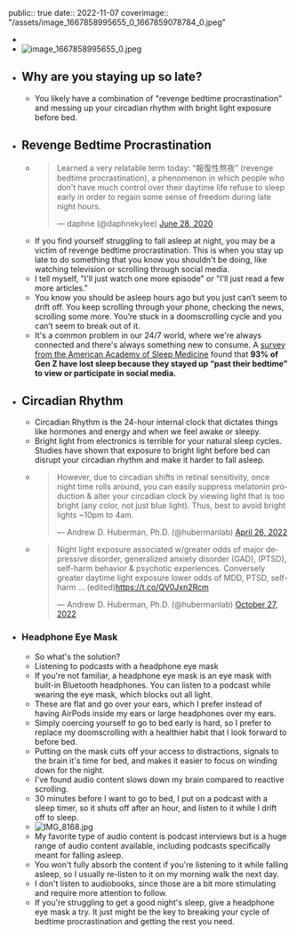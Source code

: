 public:: true
date:: 2022-11-07
coverimage:: "/assets/image_1667858995655_0_1667859078784_0.jpeg"

-
- ![image_1667858995655_0.jpeg](../assets/image_1667858995655_0_1667859078784_0.jpeg)
- ## Why are you staying up so late?
	- You likely have a combination of "revenge bedtime procrastination" and messing up your circadian rhythm with bright light exposure before bed.
- ## Revenge Bedtime Procrastination
	- <blockquote class="twitter-tweet"><p lang="en" dir="ltr">Learned a very relatable term today: “報復性熬夜” (revenge bedtime procrastination), a phenomenon in which people who don’t have much control over their daytime life refuse to sleep early in order to regain some sense of freedom during late night hours.</p>&mdash; daphne (@daphnekylee) <a href="https://twitter.com/daphnekylee/status/1277101831693275136?ref_src=twsrc%5Etfw">June 28, 2020</a></blockquote> <script async src="https://platform.twitter.com/widgets.js" charset="utf-8"></script>
	- If you find yourself struggling to fall asleep at night, you may be a victim of revenge bedtime procrastination. This is when you stay up late to do something that you know you shouldn't be doing, like watching television or scrolling through social media.
	- I tell myself, "I'll just watch one more episode" or "I'll just read a few more articles."
	- You know you should be asleep hours ago but you just can’t seem to drift off. You keep scrolling through your phone, checking the news, scrolling some more. You’re stuck in a doomscrolling cycle and you can’t seem to break out of it.
	- It's a common problem in our 24/7 world, where we're always connected and there's always something new to consume. A [survey from the American Academy of Sleep Medicine](https://aasm.org/are-you-tiktok-tired-93-of-gen-z-admit-to-staying-up-past-their-bedtime-due-to-social-media/) found that **93% of Gen Z have lost sleep because they stayed up “past their bedtime” to view or participate in social media.**
- ## Circadian Rhythm
	- Circadian Rhythm is the 24-hour internal clock that dictates things like hormones and energy and when we feel awake or sleepy.
	- Bright light from electronics is terrible for your natural sleep cycles. Studies have shown that exposure to bright light before bed can disrupt your circadian rhythm and make it harder to fall asleep.
	- <blockquote class="twitter-tweet"><p lang="en" dir="ltr">However, due to circadian shifts in retinal sensitivity, once night time rolls around, you can easily suppress melatonin production &amp; alter your circadian clock by viewing light that is too bright (any color, not just blue light). Thus, best to avoid bright lights ~10pm to 4am.</p>&mdash; Andrew D. Huberman, Ph.D. (@hubermanlab) <a href="https://twitter.com/hubermanlab/status/1518987142453547009?ref_src=twsrc%5Etfw">April 26, 2022</a></blockquote> <script async src="https://platform.twitter.com/widgets.js" charset="utf-8"></script>
	- <blockquote class="twitter-tweet"><p lang="en" dir="ltr">Night light exposure associated w/greater odds of major depressive disorder, generalized anxiety disorder (GAD), (PTSD), self-harm behavior &amp; psychotic experiences. Conversely greater daytime light exposure lower odds of MDD, PTSD, self-harm … (edited)<a href="https://t.co/QV0Jxn2Rcm">https://t.co/QV0Jxn2Rcm</a></p>&mdash; Andrew D. Huberman, Ph.D. (@hubermanlab) <a href="https://twitter.com/hubermanlab/status/1585455763916345344?ref_src=twsrc%5Etfw">October 27, 2022</a></blockquote> <script async src="https://platform.twitter.com/widgets.js" charset="utf-8"></script>
- ### Headphone Eye Mask
	- So what's the solution?
	- Listening to podcasts with a headphone eye mask
	- If you're not familiar, a headphone eye mask is an eye mask with built-in Bluetooth headphones. You can listen to a podcast while wearing the eye mask, which blocks out all light.
	- These are flat and go over your ears, which I prefer instead of having AirPods inside my ears or large headphones over my ears.
	- Simply coercing yourself to go to bed early is hard, so I prefer to replace my doomscrolling with a healthier habit that I look forward to before bed.
	- Putting on the mask cuts off your access to distractions, signals to the brain it's time for bed, and makes it easier to focus on winding down for the night.
	- I've found audio content slows down my brain compared to reactive scrolling.
	- 30 minutes before I want to go to bed, I put on a podcast with a sleep timer, so it shuts off after an hour, and listen to it while I drift off to sleep.
	- ![IMG_8168.jpg](../assets/IMG_8168_1667860673832_0.jpg)
	- My favorite type of audio content is podcast interviews but is a huge range of audio content available, including podcasts specifically meant for falling asleep.
	- You won't fully absorb the content if you're listening to it while falling asleep, so I usually re-listen to it on my morning walk the next day.
	- I don't listen to audiobooks, since those are a bit more stimulating and require more attention to follow.
	- If you're struggling to get a good night's sleep, give a headphone eye mask a try. It just might be the key to breaking your cycle of bedtime procrastination and getting the rest you need.